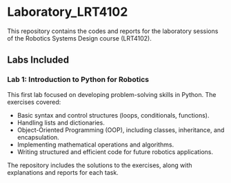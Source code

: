 # Laboratory_LRT4102
This repository contains the codes and reports for the laboratory sessions of the Robotics Systems Design course (LRT4102). 

## Labs Included  

### Lab 1: Introduction to Python for Robotics
This first lab focused on developing problem-solving skills in Python. The exercises covered:  
- Basic syntax and control structures (loops, conditionals, functions).  
- Handling lists and dictionaries.  
- Object-Oriented Programming (OOP), including classes, inheritance, and encapsulation.  
- Implementing mathematical operations and algorithms.  
- Writing structured and efficient code for future robotics applications. 

The repository includes the solutions to the exercises, along with explanations and reports for each task.  
